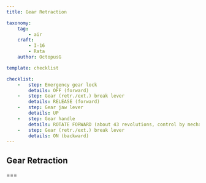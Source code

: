 ```yaml
---
title: Gear Retraction

taxonomy:
    tag:
        - air
    craft:
        - I-16
        - Rata
    author: OctopusG

template: checklist

checklist:
    -   step: Emergency gear lock
        details: OFF (forward) 
    -   step: Gear (retr./ext.) break lever
        details: RELEASE (forward) 
    -   step: Gear jaw lever
        details: UP 
    -   step: Gear handle
        details: ROTATE FORWARD (about 43 revolutions, control by mechanic indicator (1.1 – 25)) 
    -   step: Gear (retr./ext.) break lever
        details: ON (backward)
---
```


## Gear Retraction

===


